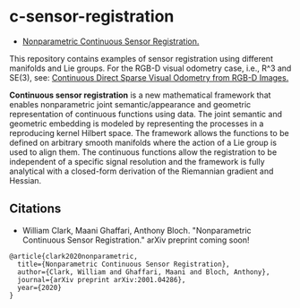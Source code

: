 # c-sensor-registration
* <a href="https://arxiv.org/pdf/2001.04286.pdf" target="_blank">Nonparametric Continuous Sensor Registration.</a>

This repository contains examples of sensor registration using different manifolds and Lie groups. For the RGB-D visual odometry case, i.e., R^3 and SE(3), see:
<a href="https://github.com/MaaniGhaffari/cvo-rgbd" target="_blank">Continuous Direct Sparse Visual Odometry from RGB-D Images.</a>

**Continuous sensor registration** is a new mathematical framework that enables nonparametric joint semantic/appearance and geometric representation of continuous functions using data. The joint semantic and geometric embedding is modeled by representing the processes in a reproducing kernel Hilbert space. The framework allows the functions to be defined on arbitrary smooth manifolds where the action of a Lie group is used to align them. The continuous functions allow the registration to be independent of a specific signal resolution and the framework is fully analytical with a closed-form derivation of the Riemannian gradient and Hessian.

## Citations
* William Clark, Maani Ghaffari, Anthony Bloch. "Nonparametric Continuous Sensor Registration." arXiv preprint coming soon!
```
@article{clark2020nonparametric,
  title={Nonparametric Continuous Sensor Registration},
  author={Clark, William and Ghaffari, Maani and Bloch, Anthony},
  journal={arXiv preprint arXiv:2001.04286},
  year={2020}
}
```
